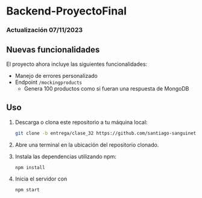 # Backend-ProyectoFinal
### Actualización 07/11/2023
## Nuevas funcionalidades 

El proyecto ahora incluye las siguientes funcionalidades:

- Manejo de errores personalizado
- Endpoint ```/mockingproducts```
  - Genera 100 productos como si fueran una respuesta de MongoDB

## Uso

1. Descarga o clona este repositorio a tu máquina local:
   ```bash
   git clone -b entrega/clase_32 https://github.com/santiago-sanguinetti/Backend-ProyectoFinal.git
   ```
2. Abre una terminal en la ubicación del repositorio clonado.
   
3. Instala las dependencias utilizando npm:
   ```bash
   npm install
   ```
4. Inicia el servidor con 
   ```bash
   npm start
   ```